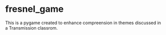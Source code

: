 # fresnel_game
This is a pygame created to enhance compreension in themes discussed in a Transmission classrom.
